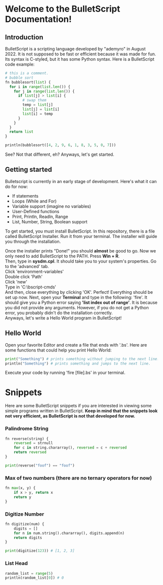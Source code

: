 # Welcome to the BulletScript Documentation!
## Introduction
BulletScript is a scripting language developed by "ademyro" in August 2022.
It is not supposed to be fast or efficient because it was made for fun.
Its syntax is C-styled, but it has some Python syntax.
Here is a BulletScript code example:
```python
# this is a comment.
# bubble sort
fn bubblesort(list) {
  for i in range(list.len()) {
    for j in range(list.len()) {
      if list[j] > list[i] {
        # swap them
        temp = list[j]
        list[j] = list[i]
        list[i] = temp
      }
    }
  }
  return list
}

println(bubblesort([4, 2, 9, 6, 1, 8, 3, 5, 0, 7]))
```

See? Not that different, eh? Anyways, let's get started.
## Getting started
Bulletscript is currently in an early stage of development. Here's what it can do for now:
* If statements
* Loops (While and For)
* Variable support (imagine no variables)
* User-Defined functions
* Print, Println, Readln, Range
* List, Number, String, Boolean support  
<a/>  
To get started, you must install BulletScript. In this repository, there is a file called BulletScript Installer. Run it from your terminal. The installer will
guide you through the installation.

Once the installer prints "Done!" you should **almost** be good to go. Now we only need to add BulletScript to the PATH.
Press **Win + R**.  
Then, type in **sysdm.cpl**. It should take you to your system's properties. Go to the 'advanced' tab.  
Click 'environment-variables'  
Double click 'Path'  
Click 'new'  
Type in 'C:\bscript-cmds'  
And then, close everything by clicking 'OK'.
Perfect! Everything should be set up now.
Next, open your **Terminal** and type in the following: 'fire'.
It should give you a Python error saying **'list index out of range'**. It is because you did not provide any arguments. However, if you do not get a Python error, you probably didn't do the installation correctly.  
Anyways, let's write a Hello World program in BulletScript!
## Hello World
Open your favorite Editor and create a file that ends with '.bs'.
Here are some functions that could help you print Hello World:
```py
print("Something") # prints something without jumping to the next line.
println("Something") # prints something and jumps to the next line.
```

Execute your code by running 'fire [file].bs' in your terminal.

# Snippets
Here are some BulletScript snippets if you are interested in viewing some simple programs written in BulletScript.
**Keep in mind that the snippets look not very efficient, as BulletScript is not that developed for now.**
### Palindrome String
```py
fn reverse(string) {
    reversed = strnull
    for c in string.chararray(), reversed = c + reversed
    return reversed
}

print(reverse("foof") == "foof")
```
### Max of two numbers (there are no ternary operators for now)
```py
fn max(x, y) {
    if x > y, return x
    return y
}
```
### Digitize Number
```py
fn digitize(num) {
    digits = []
    for n in num.string().chararray(), digits.append(n)
    return digits
}

print(digitize(123)) # [1, 2, 3]
```
### List Head
```py
random_list = range(5)
println(random_list[0]) # 0

```

